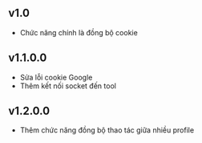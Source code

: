 ## v1.0
- Chức năng chính là đồng bộ cookie

## v1.1.0.0
- Sửa lỗi cookie Google
- Thêm kết nối socket đến tool

## v1.2.0.0
- Thêm chức năng đồng bộ thao tác giữa nhiều profile